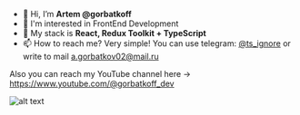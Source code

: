 - 👋 Hi, I’m **Artem @gorbatkoff**
- 👀 I'm interested in FrontEnd Development
- 🌱 My stack is **React, Redux Toolkit + TypeScript**
- 📫 How to reach me? Very simple! You can use telegram: [@ts_ignore](https://t.me/ts_ignore) or
write to mail a.gorbatkov02@mail.ru

Also you can reach my YouTube channel here -> https://www.youtube.com/@gorbatkoff_dev

![alt text](https://www.codewars.com/users/Hu88le/badges/large)
